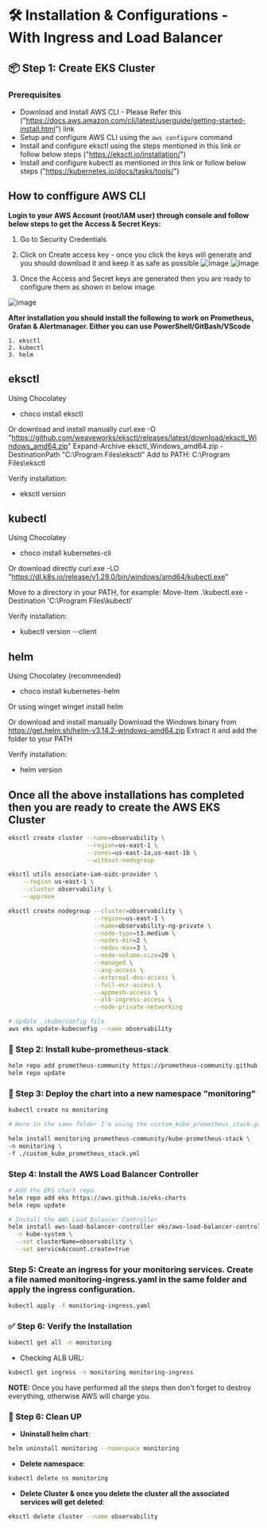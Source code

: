 # 🛠️  Installation & Configurations - With Ingress and Load Balancer
## 📦 Step 1: Create EKS Cluster

### Prerequisites
- Download and Install AWS CLI - Please Refer this ("https://docs.aws.amazon.com/cli/latest/userguide/getting-started-install.html") link
- Setup and configure AWS CLI using the `aws configure` command
- Install and configure eksctl using the steps mentioned in this link or follow below steps ("https://eksctl.io/installation/")
- Install and configure kubectl as mentioned in this link or follow below steps ("https://kubernetes.io/docs/tasks/tools/")

## How to conffigure AWS CLI
**Login to your AWS Account (root/IAM user) through console and follow below steps to get the Access & Secret Keys:**

1. Go to Security Credentials
2. Click on Create access key - once you click the keys will generate and you should download it and keep it as safe as possible
![image](https://github.com/user-attachments/assets/c996bc93-ab4e-4ef5-a702-bb02e3e7ccb1)
![image](https://github.com/user-attachments/assets/36aec483-0d02-409b-9f52-9cb868b86c55)

4. Once the Access and Secret keys are generated then you are ready to configure them as shown in below image
  
![image](https://github.com/user-attachments/assets/5614fd31-9151-442c-8a87-f05fc7a44132)


**After installation you should install the following to work on Prometheus, Grafan & Alertmanager. Either you can use PowerShell/GitBash/VScode**

    1. eksctl
    2. kubectl
    3. helm

## eksctl

Using Chocolatey
- choco install eksctl

Or download and install manually
curl.exe -O "https://github.com/weaveworks/eksctl/releases/latest/download/eksctl_Windows_amd64.zip"
Expand-Archive eksctl_Windows_amd64.zip -DestinationPath "C:\Program Files\eksctl"
Add to PATH: C:\Program Files\eksctl

Verify installation:
- eksctl version

## kubectl

Using Chocolatey
- choco install kubernetes-cli

Or download directly
curl.exe -LO "https://dl.k8s.io/release/v1.29.0/bin/windows/amd64/kubectl.exe"

Move to a directory in your PATH, for example:
Move-Item .\kubectl.exe -Destination 'C:\Program Files\kubectl\'

Verify installation:
- kubectl version --client

## helm
Using Chocolatey (recommended)
- choco install kubernetes-helm

Or using winget
winget install helm

Or download and install manually
Download the Windows binary from https://get.helm.sh/helm-v3.14.2-windows-amd64.zip
Extract it and add the folder to your PATH

Verify installation:
- helm version

## Once all the above installations has completed then you are ready to create the AWS EKS Cluster

```bash
eksctl create cluster --name=observability \
                      --region=us-east-1 \
                      --zones=us-east-1a,us-east-1b \
                      --without-nodegroup
```
```bash
eksctl utils associate-iam-oidc-provider \
    --region us-east-1 \
    --cluster observability \
    --approve
```
```bash
eksctl create nodegroup --cluster=observability \
                        --region=us-east-1 \
                        --name=observability-ng-private \
                        --node-type=t3.medium \
                        --nodes-min=2 \
                        --nodes-max=3 \
                        --node-volume-size=20 \
                        --managed \
                        --asg-access \
                        --external-dns-access \
                        --full-ecr-access \
                        --appmesh-access \
                        --alb-ingress-access \
                        --node-private-networking

# Update ./kube/config file
aws eks update-kubeconfig --name observability
```

### 🧰 Step 2: Install kube-prometheus-stack
```bash
helm repo add prometheus-community https://prometheus-community.github.io/helm-charts
helm repo update
```

### 🚀 Step 3: Deploy the chart into a new namespace "monitoring"
```bash
kubectl create ns monitoring
```
```bash
# Here in the same folder I'm using the custom_kube_prometheus_stack.yml file for Alertmanager

helm install monitoring prometheus-community/kube-prometheus-stack \
-n monitoring \
-f ./custom_kube_prometheus_stack.yml
```

### Step 4: Install the AWS Load Balancer Controller
```bash
# Add the EKS chart repo
helm repo add eks https://aws.github.io/eks-charts
helm repo update
```
```bash
# Install the AWS Load Balancer Controller
helm install aws-load-balancer-controller eks/aws-load-balancer-controller \
  -n kube-system \
  --set clusterName=observability \
  --set serviceAccount.create=true
```

### Step 5: Create an ingress for your monitoring services. Create a file named monitoring-ingress.yaml in the same folder and apply the ingress configuration.
```bash
kubectl apply -f monitoring-ingress.yaml
```

### ✅ Step 6: Verify the Installation
```bash
kubectl get all -n monitoring
```

- Checking ALB URL:
```bash
kubectl get ingress -n monitoring monitoring-ingress
``` 




**NOTE:** Once you have performed all the steps then don't forget to destroy everything, otherwise AWS will charge you.

### 🧼 Step 6: Clean UP
- **Uninstall helm chart**:
```bash
helm uninstall monitoring --namespace monitoring
```
- **Delete namespace**:
```bash
kubectl delete ns monitoring
```
- **Delete Cluster & once you delete the cluster all the associated services will get deleted**:
```bash
eksctl delete cluster --name observability
```

